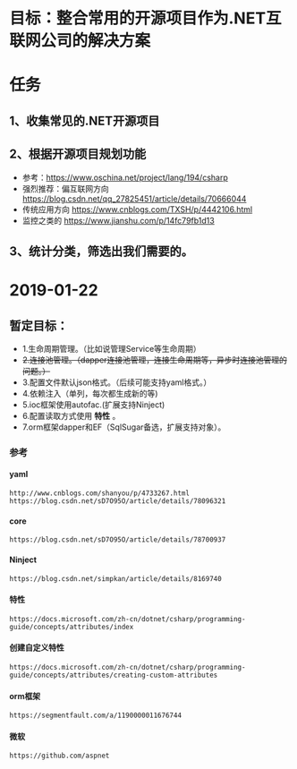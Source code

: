 # 目标：整合常用的开源项目作为.NET互联网公司的解决方案
# 任务
## 1、收集常见的.NET开源项目
## 2、根据开源项目规划功能
* 参考：https://www.oschina.net/project/lang/194/csharp
* 强烈推荐：偏互联网方向 https://blog.csdn.net/qq_27825451/article/details/70666044
* 传统应用方向 https://www.cnblogs.com/TXSH/p/4442106.html
* 监控之类的 https://www.jianshu.com/p/14fc79fb1d13
## 3、统计分类，筛选出我们需要的。
# 2019-01-22
## 暂定目标：
* 1.生命周期管理。（比如说管理Service等生命周期）
* ~~2.连接池管理。（dapper连接池管理，连接生命周期等，异步时连接池管理的问题。）~~
* 3.配置文件默认json格式。（后续可能支持yaml格式。）
* 4.依赖注入（单列，每次都生成新的等)
* 5.ioc框架使用autofac.(扩展支持Ninject)
* 6.配置读取方式使用 **特性** 。
* 7.orm框架dapper和EF（SqlSugar备选，扩展支持对象）。

### 参考
#### yaml 
    http://www.cnblogs.com/shanyou/p/4733267.html
    https://blog.csdn.net/sD7O95O/article/details/78096321

#### core
    https://blog.csdn.net/sD7O95O/article/details/78700937
#### Ninject
    https://blog.csdn.net/simpkan/article/details/8169740
#### 特性
    https://docs.microsoft.com/zh-cn/dotnet/csharp/programming-guide/concepts/attributes/index
#### 创建自定义特性
    https://docs.microsoft.com/zh-cn/dotnet/csharp/programming-guide/concepts/attributes/creating-custom-attributes
#### orm框架
    https://segmentfault.com/a/1190000011676744
#### 微软
    https://github.com/aspnet
